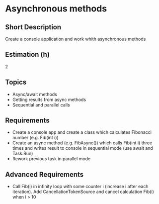 # Asynchronous methods

## Short Description

Create a console application and work whith asynchronous methods

## Estimation (h)

2

## Topics

* Async/await methods
* Getting results from async methods
* Sequential and parallel calls

## Requirements

* Create a console app and create a class which calculates Fibonacci number (e.g. Fib(int i))
* Create an async method (e.g. FibAsync()) which calls Fib(int i) three times and writes result to console in sequential
  mode (use await and Task.Run)
* Rework previous task in parallel mode

## Advanced Requirements

* Call Fib(i) in infinity loop with some counter i (increase i after each iteration). Add CancellationTokenSource and
  cancel calculation Fib(i) when i > 10
